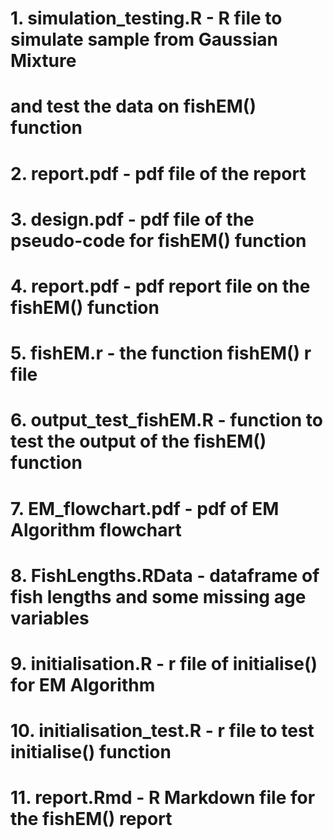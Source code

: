 # 1. simulation_testing.R - R file to simulate sample from Gaussian Mixture
#     and test the data on fishEM() function
# 2. report.pdf - pdf file of the report
# 3. design.pdf - pdf file of the pseudo-code for fishEM() function
# 4. report.pdf - pdf report file on the fishEM() function
# 5. fishEM.r - the function fishEM() r file
# 6. output_test_fishEM.R - function to test the output of the fishEM() function 
# 7. EM_flowchart.pdf - pdf of EM Algorithm flowchart
# 8. FishLengths.RData - dataframe of fish lengths and some missing age variables
# 9. initialisation.R - r file of initialise() for EM Algorithm
# 10. initialisation_test.R - r file to test initialise() function
# 11. report.Rmd - R Markdown file for the fishEM() report


